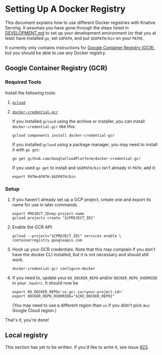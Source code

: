 # Setting Up A Docker Registry

This document explains how to use different Docker registries with Knative
Serving. It assumes you have gone through the steps listed in
[DEVELOPMENT.md](/DEVELOPMENT.md) to set up your development environment (or
that you at least have installed `go`, set `GOPATH`, and put `$GOPATH/bin` on
your `PATH`).

It currently only contains instructions for
[Google Container Registry (GCR)](https://cloud.google.com/container-registry/),
but you should be able to use any Docker registry.

## Google Container Registry (GCR)

### Required Tools

Install the following tools:

1. [`gcloud`](https://cloud.google.com/sdk/downloads)
1. [`docker-credential-gcr`](https://github.com/GoogleCloudPlatform/docker-credential-gcr)

   If you installed `gcloud` using the archive or installer, you can install
   `docker-credential-gcr` like this:

   ```shell
   gcloud components install docker-credential-gcr
   ```

   If you installed `gcloud` using a package manager, you may need to install it
   with `go get`:

   ```shell
   go get github.com/GoogleCloudPlatform/docker-credential-gcr
   ```

   If you used `go get` to install and `$GOPATH/bin` isn't already in `PATH`,
   add it:

   ```shell
   export PATH=$PATH:$GOPATH/bin
   ```

### Setup

1. If you haven't already set up a GCP project, create one and export its name
   for use in later commands.

   ```shell
   export PROJECT_ID=my-project-name
   gcloud projects create "${PROJECT_ID}"
   ```

1. Enable the GCR API.

   ```shell
   gcloud --project="${PROJECT_ID}" services enable \
   containerregistry.googleapis.com
   ```

1. Hook up your GCR credentials. Note that this may complain if you don't have
   the docker CLI installed, but it is not necessary and should still work.

   ```shell
   docker-credential-gcr configure-docker
   ```

1. If you need to, update your `KO_DOCKER_REPO` and/or `DOCKER_REPO_OVERRIDE` in
   your `.bashrc`. It should now be

   ```shell
   export KO_DOCKER_REPO='us.gcr.io/<your-project-id>'
   export DOCKER_REPO_OVERRIDE="${KO_DOCKER_REPO}"
   ```

   (You may need to use a different region than `us` if you didn't pick a`us`
   Google Cloud region.)

That's it, you're done!

## Local registry

This section has yet to be written. If you'd like to write it, see issue
[#23](https://github.com/knative/serving/issues/23).
